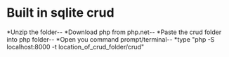 # Built in sqlite crud
*Unzip the folder--
*Download php from php.net--
*Paste the crud folder into php folder--
*Open you command prompt/terminal--
*type "php -S localhost:8000 -t location_of_crud_folder/crud"
